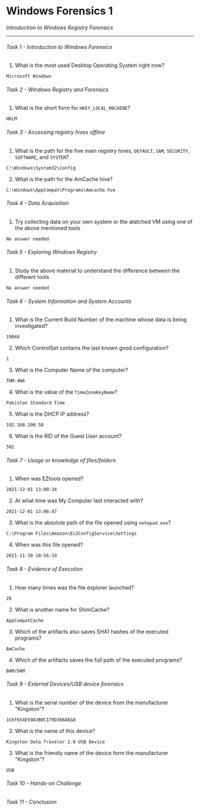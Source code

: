 # Windows Forensics 1

*Introduction to Windows Registry Forensics*

-----

###### Task 1 - Introduction to Windows Forensics

1. What is the most used Desktop Operating System right now?

```
Microsoft Windows
```

###### Task 2 - Windows Registry and Forensics

1. What is the short form for `HKEY_LOCAL_MACHINE`?

```
HKLM
```

###### Task 3 - Accessing registry hives offline

1. What is the path for the five main registry hives, `DEFAULT`, `SAM`, `SECURITY`, `SOFTWARE`, and `SYSTEM`?

```
C:\Windows\System32\Config
```

2. What is the path for the AmCache hive?

```
C:\Windows\AppCompat\Programs\Amcache.hve
```

###### Task 4 - Data Acquisition

1. Try collecting data on your own system or the atatched VM using one of the above mentioned tools

```
No answer needed
```

###### Task 5 - Exploring Windows Registry

1. Study the above material to understand the difference between the different tools

```
No answer needed
```

###### Task 6 - System Information and System Accounts

1. What is the Current Build Number of the machine whose data is being investigated?

```
19044
```

2. Which ControlSet contains the last known good configuration?

```
1
```

3. What is the Computer Name of the computer?

```
THM-4N6
```

4. What is the value of the `TimeZoneKeyName`?

```
Pakistan Standard Time
```

5. What is the DHCP IP address?

```
192.168.100.58
```

6. What is the RID of the Guest User account?

```
501
```

###### Task 7 - Usage or knowledge of files/folders

1. When was EZtools opened?

```
2021-12-01 13:00:34
```

2. At what time was My Computer last interacted with?

```
2021-12-01 13:06:47
```

3. What is the absolute path of the file opened using `notepad.exe`?

```
C:\Program Files\Amazon\Ec2ConfigService\Settings
```

4. When was this file opened?

```
2021-11-30 10:56:19
```

###### Task 8 - Evidence of Execution

1. How many times was the file explorer launched?

```
26
```

2. What is another name for ShimCache?

```
AppCompatCache
```

3. Which of the artifacts also saves SHA1 hashes of the executed programs?

```
AmCache
```

4. Which of the artifacts saves the full path of the executed programs?

```
BAM/DAM
```

###### Task 9 - External Devices/USB device forensics

1. What is the serial number of the device from the manufacturer "Kingston"?

```
1C6f654E59A3B0C179D366AE&0
```

2. What is the name of this device?

```
Kingston Data Traveler 2.0 USB Device
```

3. What is the friendly name of the device form the manufacturer "Kingston"?

```
USB
```

###### Task 10 - Hands-on Challenge

###### Task 11 - Conclusion